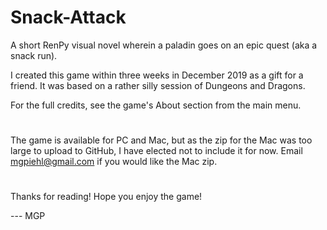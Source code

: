 # Snack-Attack
A short RenPy visual novel wherein a paladin goes on an epic quest (aka a snack run).

I created this game within three weeks in December 2019 as a gift for a friend.
It was based on a rather silly session of Dungeons and Dragons.

For the full credits, see the game's About section from the main menu.
#
The game is available for PC and Mac, but as the zip for the Mac was too large to upload to GitHub, I have elected not to include it for now.
Email mgpiehl@gmail.com if you would like the Mac zip.
#
Thanks for reading! Hope you enjoy the game!

--- MGP
